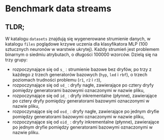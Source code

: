 # Benchmark data streams

## TLDR;

W katalogu `datasets` znajdują się wygenerowane strumienie danych, w katalogu `files` poglądowe krzywe uczenia dla klasyfikatora MLP (100 sztucznych neuronów w warstwie ukrytej). Każdy strumień jest problemem binarnym o siedmiu atrybutach, o długości 100000 wzorców. Dzielą się na trzy grupy:

- rozpoczynające się od `s_` : strumienie bazowe bez dryfów, po trzy z każdego z trzech generatorów bazowych (`hyp`, `led` i `rbf`), o trzech poziomach trudności problemu (`r1`, `r2` i `r3`),
- rozpoczynające się od `sd_` : dryfy nagłe, zawierające po cztery dryfy pomiędzy generatorami bazowymi oznaczonymi w nazwie pliku,
- rozpoczynające się od `id_` : dryfy inkrementalne (płynne), zawierające po cztery dryfy pomiędzy generatorami bazowymi oznaczonymi w nazwie pliku,
- rozpoczynające się od `osd_` : dryfy nagłe, zawierające po jednym dryfie pomiędzy generatorami bazowymi oznaczonymi w nazwie pliku,
- rozpoczynające się od `oid_` : dryfy inkrementalne (płynne), zawierające po jednym dryfie pomiędzy generatorami bazowymi oznaczonymi w nazwie pliku.
